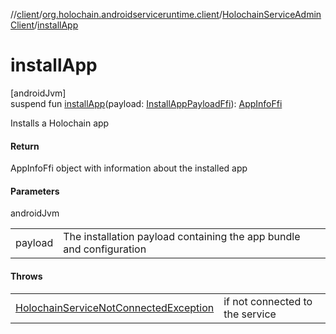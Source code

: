 //[client](../../../index.md)/[org.holochain.androidserviceruntime.client](../index.md)/[HolochainServiceAdminClient](index.md)/[installApp](install-app.md)

# installApp

[androidJvm]\
suspend fun [installApp](install-app.md)(payload: [InstallAppPayloadFfi](../-install-app-payload-ffi/index.md)): [AppInfoFfi](../-app-info-ffi/index.md)

Installs a Holochain app

#### Return

AppInfoFfi object with information about the installed app

#### Parameters

androidJvm

| | |
|---|---|
| payload | The installation payload containing the app bundle and configuration |

#### Throws

| | |
|---|---|
| [HolochainServiceNotConnectedException](../-holochain-service-not-connected-exception/index.md) | if not connected to the service |